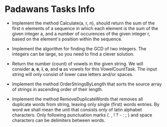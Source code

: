 # Padawans Tasks Info

- Implement the method Calculate(a, r, n), should return the sum of the first n elements of a sequence in which each element is the sum of the given integer a, and a number of occurences of the given integer r, based on the element's position within the sequence.

- Implement the algorithm for finding the GCD of two integers. The integers can be large, so you need to find a clever solution.

- Return the number (count) of vowels in the given string. We will consider **a**, **e**, **i**, **o**, and **u** as vowels for this VowelCountTask. The input string will only consist of lower case letters and/or spaces.

- Implement the method OrderStringsByLength that sorts the source array of strings in ascending order of their length.

- Implement the method RemoveDuplicateWords that removes all duplicate words from string, leaving only single (first) words entries. By word we shall mean the unit that consists only of latin alphabet characters. Only following punctuation marks (. , ! ? - : ; ) and space characters can be delimiters between words.
